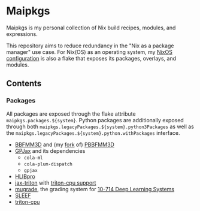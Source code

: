 # Maipkgs

Maipkgs is my personal collection of Nix
build recipes, modules, and expressions.

This repository aims to reduce redundancy in the "Nix as a package
manager" use case. For Nix(OS) as an operating system, my [NixOS
configuration](https://github.com/stephen-huan/nixos-config/) is
also a flake that exposes its packages, overlays, and modules.

## Contents

### Packages

All packages are exposed through the flake attribute
`maipkgs.packages.${system}`. Python packages are additionally exposed through
both `maipkgs.legacyPackages.${system}.python3Packages` as well as the
`maipkgs.legacyPackages.${system}.python.withPackages` interface.

- [BBFMM3D](https://github.com/ruoxi-wang/BBFMM3D) and
  (my [fork](https://github.com/stephen-huan/PBBFMM3D)
  of) [PBBFMM3D](https://github.com/ruoxi-wang/PBBFMM3D)
- [GPJax](https://docs.jaxgaussianprocesses.com/) and its dependencies
  - `cola-ml`
  - `cola-plum-dispatch`
  - `gpjax`
- [HLIBpro](https://www.hlibpro.com/)
- [jax-triton](https://github.com/jax-ml/jax-triton) with
  [triton-cpu support](https://github.com/jax-ml/jax-triton/pull/322)
- [mugrade](https://github.com/dlsyscourse/mugrade), the grading
  system for [10-714 Deep Learning Systems](https://dlsyscourse.org/)
- [SLEEF](https://sleef.org/)
- [triton-cpu](https://github.com/triton-lang/triton-cpu)
